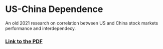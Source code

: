 # US-China Dependence

An old 2021 research on correlation between US and China stock markets performance and interdependecy.

### [Link to the PDF](./us_china_dependence.pdf)
